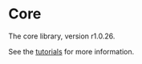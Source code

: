 # Core

The core library, version r1.0.26.

See the [tutorials](tutorials/index.md) for more information.
